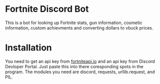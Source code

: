 # Fortnite Discord Bot

This is a bot for looking up Fortnite stats, gun information, cosmetic information, custom achievments and converting dollars to vbuck prices.

# Installation

You need to get an api key from [fortniteapi.io](https://fortniteapi.io) and an api key from Discord Devloper Portal. Just paste this into there coresponding spots in the program. The modules you need are discord, requests, urllib.request, and PIL.